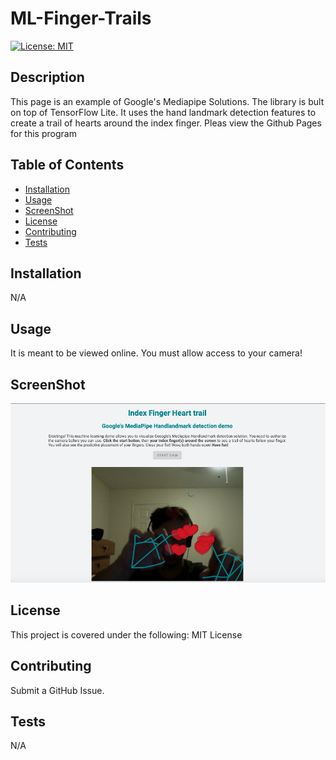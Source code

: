 # ML-Finger-Trails

[![License: MIT](https://img.shields.io/badge/License-MIT-yellow.svg)](https://opensource.org/licenses/MIT)

## Description

This page is an example of Google's Mediapipe Solutions. The library is bult on top of TensorFlow Lite. It uses the hand landmark detection features to create a trail of hearts around the index finger. Pleas view the Github Pages for this program

## Table of Contents

- [Installation](#installation)
- [Usage](#usage)
- [ScreenShot](#screenshot)
- [License](#license)
- [Contributing](#contributing)
- [Tests](#tests)

## Installation

N/A

## Usage

It is meant to be viewed online. You must allow access to your camera!

## ScreenShot

![WebAPP](./meta/screenshot.png)

## License

This project is covered under the following: MIT License

## Contributing

Submit a GitHub Issue.

## Tests

N/A
